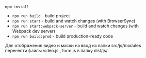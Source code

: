 



`npm install`


- `npm run build` - build project
- `npm run start` - build and watch changes (with BrowserSync)
- `npm run start:webpack-server` - build and watch changes (with Webpack dev server)
- `npm run build:prod` - build production-ready code


Для отображения видео и маски на ввод из папки src/js/modules перенести файлы video.js , form.js в папку dist/js/
